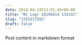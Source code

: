```yaml
---
date: 2019-04-14T13:51:42+09:00
title: "RC Logr 20190414 135141"
slug: "1555217502"
draft: false
---
```


Post content in markdown format
